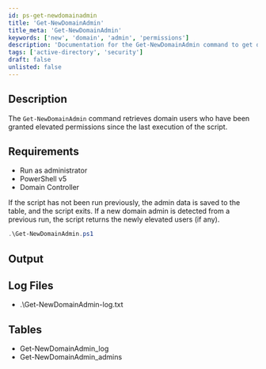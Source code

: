 ```yaml
---
id: ps-get-newdomainadmin
title: 'Get-NewDomainAdmin'
title_meta: 'Get-NewDomainAdmin'
keywords: ['new', 'domain', 'admin', 'permissions']
description: 'Documentation for the Get-NewDomainAdmin command to get domain users that have been granted elevated permissions since the last run of the script.'
tags: ['active-directory', 'security']
draft: false
unlisted: false
---
```


## Description
The `Get-NewDomainAdmin` command retrieves domain users who have been granted elevated permissions since the last execution of the script.

## Requirements
- Run as administrator
- PowerShell v5
- Domain Controller

If the script has not been run previously, the admin data is saved to the table, and the script exits. If a new domain admin is detected from a previous run, the script returns the newly elevated users (if any).

```powershell
.\Get-NewDomainAdmin.ps1
```

## Output

## Log Files
- .\Get-NewDomainAdmin-log.txt

## Tables
- Get-NewDomainAdmin_log
- Get-NewDomainAdmin_admins



